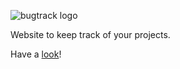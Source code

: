 ![bugtrack logo](https://user-images.githubusercontent.com/83246516/135730593-a65bfd1d-09c8-4351-907a-2785d8b8ee4d.png)

Website to keep track of your projects.

Have a [look](matanweiss.github.io/BugTrack)!
